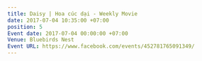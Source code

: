 ```yaml
---
title: Daisy | Hoa cúc dại - Weekly Movie
date: 2017-07-04 10:35:00 +07:00
position: 5
Event date: 2017-07-04 00:00:00 +07:00
Venue: Bluebirds Nest
Event URL: https://www.facebook.com/events/452781765091349/
---
```



